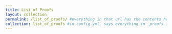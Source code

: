 ```yaml
---
title: List of Proofs
layout: collection
permalink: /list_of_proofs/ #everything in that url has the contents here
collection: list_of_proofs #in config.yml, says everything in _proofs is in collection called proofs
---
```

 